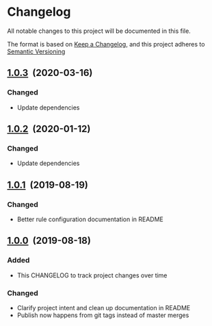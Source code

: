 # Changelog

All notable changes to this project will be documented in this file.

The format is based on [Keep a Changelog](http://keepachangelog.com/en/1.0.0/), and this project adheres to [Semantic Versioning](http://semver.org/spec/v2.0.0.html)

## [1.0.3]&nbsp;&nbsp;(2020-03-16)

### Changed

- Update dependencies

## [1.0.2]&nbsp;&nbsp;(2020-01-12)

### Changed

- Update dependencies

## [1.0.1]&nbsp;&nbsp;(2019-08-19)

### Changed

- Better rule configuration documentation in README

## [1.0.0]&nbsp;&nbsp;(2019-08-18)

### Added

- This CHANGELOG to track project changes over time

### Changed

- Clarify project intent and clean up documentation in README
- Publish now happens from git tags instead of master merges

[1.0.3]: https://github.com/manwaring/serverless-plugin-iam-checker/compare/v1.0.2...v1.0.3
[1.0.2]: https://github.com/manwaring/serverless-plugin-iam-checker/compare/v1.0.1...v1.0.2
[1.0.1]: https://github.com/manwaring/serverless-plugin-iam-checker/compare/v1.0.0...v1.0.1
[1.0.0]: https://github.com/manwaring/serverless-plugin-iam-checker/compare/v0.0.47...v1.0.0
